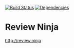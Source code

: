 
[![Build Status](https://travis-ci.org/dtornow/Hello-World.svg?branch=master)](https://travis-ci.org/dtornow/Hello-World) [![Dependencies](https://david-dm.org/dtornow/review.ninja.png)](https://david-dm.org/dtornow/Hello-World)

Review Ninja
===========

http://review.ninja
